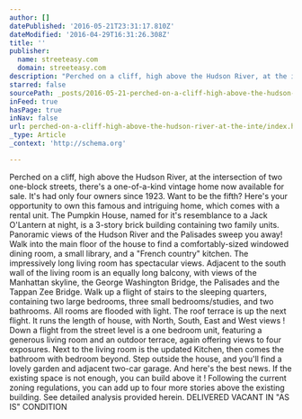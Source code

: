 ```yaml
---
author: []
datePublished: '2016-05-21T23:31:17.810Z'
dateModified: '2016-04-29T16:31:26.308Z'
title: ''
publisher:
  name: streeteasy.com
  domain: streeteasy.com
description: "Perched on a cliff, high above the Hudson River, at the intersection of two one-block streets, there's a one-of-a-kind vintage home now available for sale. It's had only four owners since 1923. Want to be the fifth? Here's your opportunity to own this famous and intriguing home, which comes with a rental unit. The Pumpkin House, named for it’s resemblance to a Jack O'Lantern at night, is a 3-story brick building containing two family units. Panoramic views of the Hudson River and the Palisades sweep you away! Walk into the main floor of the house to find a comfortably-sized windowed dining room, a small library, and a \"French country\" kitchen. The impressively long living room has spectacular views. Adjacent to the south wall of the living room is an equally long balcony, with views of the Manhattan skyline, the George Washington Bridge, the Palisades and the Tappan Zee Bridge. Walk up a flight of stairs to the sleeping quarters, containing two large bedrooms, three small bedrooms/studies, and two bathrooms. All rooms are flooded with light. The roof terrace is up the next flight. It runs the length of house, with North, South, East and West views ! Down a flight from the street level is a one bedroom unit, featuring a generous living room and an outdoor terrace, again offering views to four exposures. Next to the living room is the updated Kitchen, then comes the bathroom with bedroom beyond. Step outside the house, and you’ll find a lovely garden and adjacent two-car garage. And here’s the best news. If the existing space is not enough, you can build above it ! Following the current zoning regulations, you can add up to four more stories above the existing building. See detailed analysis provided herein. DELIVERED VACANT IN “AS IS” CONDITION"
starred: false
sourcePath: _posts/2016-05-21-perched-on-a-cliff-high-above-the-hudson-river-at-the-inte.md
inFeed: true
hasPage: true
inNav: false
url: perched-on-a-cliff-high-above-the-hudson-river-at-the-inte/index.html
_type: Article
_context: 'http://schema.org'

---
```

Perched on a cliff, high above the Hudson River, at the intersection of two one-block streets, there's a one-of-a-kind vintage home now available for sale. It's had only four owners since 1923\. Want to be the fifth? Here's your opportunity to own this famous and intriguing home, which comes with a rental unit. The Pumpkin House, named for it's resemblance to a Jack O'Lantern at night, is a 3-story brick building containing two family units. Panoramic views of the Hudson River and the Palisades sweep you away! Walk into the main floor of the house to find a comfortably-sized windowed dining room, a small library, and a "French country" kitchen. The impressively long living room has spectacular views. Adjacent to the south wall of the living room is an equally long balcony, with views of the Manhattan skyline, the George Washington Bridge, the Palisades and the Tappan Zee Bridge. Walk up a flight of stairs to the sleeping quarters, containing two large bedrooms, three small bedrooms/studies, and two bathrooms. All rooms are flooded with light. The roof terrace is up the next flight. It runs the length of house, with North, South, East and West views ! Down a flight from the street level is a one bedroom unit, featuring a generous living room and an outdoor terrace, again offering views to four exposures. Next to the living room is the updated Kitchen, then comes the bathroom with bedroom beyond. Step outside the house, and you'll find a lovely garden and adjacent two-car garage. And here's the best news. If the existing space is not enough, you can build above it ! Following the current zoning regulations, you can add up to four more stories above the existing building. See detailed analysis provided herein. DELIVERED VACANT IN "AS IS" CONDITION